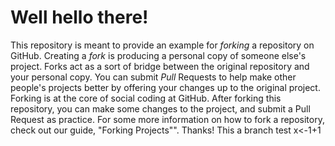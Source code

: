 # Well hello there!
This repository is meant to provide an example for *forking* a repository on GitHub.
Creating a *fork* is producing a personal copy of someone else's project. Forks act as a sort of bridge between the original repository and your personal copy. You can submit *Pull* Requests to help make other people's projects better by offering your changes up to the original project. Forking is at the core of social coding at GitHub.
After forking this repository, you can make some changes to the project, and submit a Pull Request as practice.
For some more information on how to fork a repository, check out our guide, "Forking Projects"". Thanks!
This a branch test
x<-1+1 


